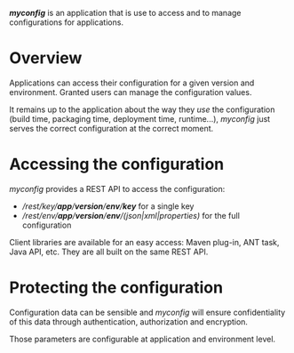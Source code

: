 _**myconfig**_ is an application that is use to access and to manage configurations for applications.

# Overview

Applications can access their configuration for a given version and environment. Granted users can manage the configuration values.

It remains up to the application about the way they _use_ the configuration (build time, packaging time, deployment time, runtime...), _myconfig_ just serves the correct configuration at the correct moment.

# Accessing the configuration

_myconfig_ provides a REST API to access the configuration:
* _/rest/key/**app**/**version**/**env**/**key**_ for a single key
* _/rest/env/**app**/**version**/**env**/(json|xml|properties)_ for the full configuration

Client libraries are available for an easy access: Maven plug-in, ANT task, Java API, etc. They are all built on the same REST API.

# Protecting the configuration

Configuration data can be sensible and _myconfig_ will ensure confidentiality of this data through authentication, authorization and encryption.

Those parameters are configurable at application and environment level.

